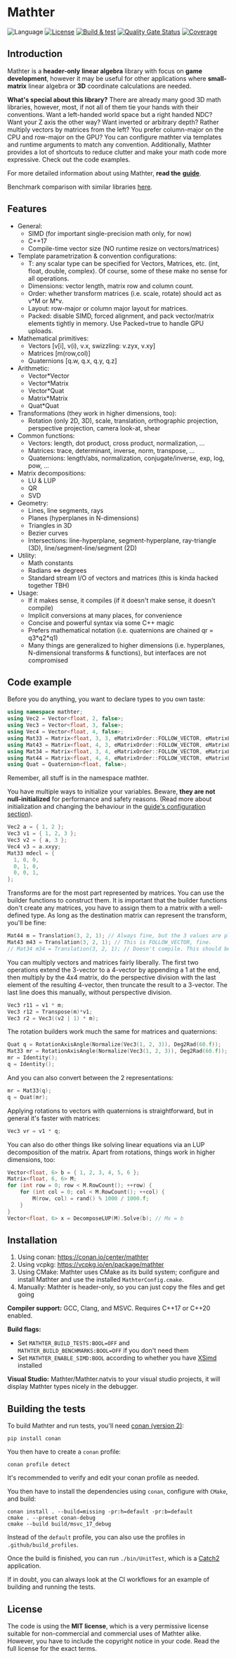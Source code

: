 ﻿Mathter
===

![Language](https://img.shields.io/badge/Language-C++17-blue)
[![License](https://img.shields.io/badge/License-MIT-blue)](#license)
[![Build & test](https://github.com/petiaccja/Mathter/actions/workflows/build_and_test.yml/badge.svg)](https://github.com/petiaccja/Mathter/actions/workflows/build_and_test.yml)
[![Quality Gate Status](https://sonarcloud.io/api/project_badges/measure?project=petiaccja_Mathter&metric=alert_status)](https://sonarcloud.io/dashboard?id=petiaccja_Mathter)
[![Coverage](https://sonarcloud.io/api/project_badges/measure?project=petiaccja_Mathter&metric=coverage)](https://sonarcloud.io/dashboard?id=petiaccja_Mathter)


Introduction
---
Mathter is a **header-only** **linear algebra** library with focus on **game development**, however it may be useful for other applications where **small-matrix** linear algebra or **3D** coordinate calculations are needed.

**What's special about this library?** There are already many good 3D math libraries, however, most, if not all of them tie your hands with their conventions. Want a left-handed world space but a right handed NDC? Want your Z axis the other way? Want inverted or arbitrary depth? Rather multiply vectors by matrices from the left? You prefer column-major on the CPU and row-major on the GPU? You can configure mathter via templates and runtime arguments to match any convention. Additionally, Mathter provides a lot of shortcuts to reduce clutter and make your math code more expressive. Check out the code examples.

For more detailed information about using Mathter, **read the** [**guide**](https://github.com/petiaccja/Mathter/blob/master/docs/Guide.md).

Benchmark comparison with similar libraries [here](https://github.com/petiaccja/MathterBench).

Features
---
- General:
  - SIMD (for important single-precision math only, for now)
  - C++17
  - Compile-time vector size (NO runtime resize on vectors/matrices)
- Template parametrization & convention configurations:
  - T: any scalar type can be specified for Vectors, Matrices, etc. (int, float, double, complex). Of course, some of these make no sense for all operations.
  - Dimensions: vector length, matrix row and column count.
  - Order: whether transform matrices (i.e. scale, rotate) should act as v\*M or M\*v.
  - Layout: row-major or column major layout for matrices.
  - Packed: disable SIMD, forced alignment, and pack vector/matrix elements tightly in memory. Use Packed=true to handle GPU uploads.
- Mathematical primitives:
  - Vectors [v[i], v(i), v.x, swizzling: v.zyx, v.xy]
  - Matrices [m(row,col)]
  - Quaternions [q.w, q.x, q.y, q.z]
- Arithmetic:
  - Vector\*Vector
  - Vector\*Matrix
  - Vector\*Quat
  - Matrix\*Matrix
  - Quat\*Quat
- Transformations (they work in higher dimensions, too):
  - Rotation (only 2D, 3D), scale, translation, orthographic projection, perspective projection, camera look-at, shear
- Common functions:
  - Vectors: length, dot product, cross product, normalization, ...
  - Matrices: trace, determinant, inverse, norm, transpose, ...
  - Quaternions: length/abs, normalization, conjugate/inverse, exp, log, pow, ...
- Matrix decompositions:
  - LU & LUP
  - QR
  - SVD
- Geometry:
  - Lines, line segments, rays
  - Planes (hyperplanes in N-dimensions)
  - Triangles in 3D
  - Bezier curves
  - Intersections: line-hyperplane, segment-hyperplane, ray-triangle (3D), line/segment-line/segment (2D)
- Utility:
  - Math constants
  - Radians <=> degrees
  - Standard stream I/O of vectors and matrices (this is kinda hacked together TBH)
- Usage:
  - If it makes sense, it compiles (if it doesn't make sense, it doesn't compile)
  - Implicit conversions at many places, for convenience
  - Concise and powerful syntax via some C++ magic
  - Prefers mathematical notation (i.e. quaternions are chained qr = q3\*q2\*q1)
  - Many things are generalized to higher dimensions (i.e. hyperplanes, N-dimensional transforms & functions), but interfaces are not compromised

Code example
---

Before you do anything, you want to declare types to you own taste:
```c++
using namespace mathter;
using Vec2 = Vector<float, 2, false>;
using Vec3 = Vector<float, 3, false>;
using Vec4 = Vector<float, 4, false>;
using Mat33 = Matrix<float, 3, 3, eMatrixOrder::FOLLOW_VECTOR, eMatrixLayout::ROW_MAJOR, false>;
using Mat43 = Matrix<float, 4, 3, eMatrixOrder::FOLLOW_VECTOR, eMatrixLayout::ROW_MAJOR, false>;
using Mat34 = Matrix<float, 3, 4, eMatrixOrder::FOLLOW_VECTOR, eMatrixLayout::ROW_MAJOR, false>;
using Mat44 = Matrix<float, 4, 4, eMatrixOrder::FOLLOW_VECTOR, eMatrixLayout::ROW_MAJOR, false>;
using Quat = Quaternion<float, false>;
```
Remember, all stuff is in the namespace mathter.

You have multiple ways to initialize your variables. Beware, **they are not null-initialized** for performance and safety reasons. (Read more about initialization and changing the behaviour in the [guide's configuration section](https://github.com/petiaccja/Mathter/blob/master/docs/Guide.md#configuration)).
```c++
Vec2 a = { 1, 2 };
Vec3 v1 = { 1, 2, 3 };
Vec3 v2 = { a, 3 };
Vec4 v3 = a.xxyy;
Mat33 mdecl = {
  1, 0, 0,
  0, 1, 0,
  0, 0, 1,
};
```

Transforms are for the most part represented by matrices. You can use the builder functions to construct them. It is important that the builder functions don't create any matrices, you have to assign them to a matrix with a well-defined type. As long as the destination matrix can represent the transform, you'll be fine:
```c++
Mat44 m = Translation(3, 2, 1); // Always fine, but the 3 values are placed differently with FOLLOW vs. PRECEDE.
Mat43 m43 = Translation(3, 2, 1); // This is FOLLOW_VECTOR, fine.
// Mat34 m34 = Translation(3, 2, 1); // Doesn't compile. This should be PRECEDE_VECTOR.
```

You can multiply vectors and matrices fairly liberally. The first two operations extend the 3-vector to a 4-vector by appending a 1 at the end, then multiply by the 4x4 matrix, do the perspective division with the last element of the resulting 4-vector, then truncate the result to a 3-vector. The last line does this manually, without perspective division.
```c++
Vec3 r11 = v1 * m;
Vec3 r12 = Transpose(m)*v1;
Vec3 r2 = Vec3((v2 | 1) * m);
```

The rotation builders work much the same for matrices and quaternions:
```c++
Quat q = RotationAxisAngle(Normalize(Vec3(1, 2, 3)), Deg2Rad(60.f));
Mat33 mr = RotationAxisAngle(Normalize(Vec3(1, 2, 3)), Deg2Rad(60.f));
mr = Identity();
q = Identity();
```

And you can also convert between the 2 representations:
```c++
mr = Mat33(q);
q = Quat(mr);
```

Applying rotations to vectors with quaternions is straightforward, but in general it's faster with matrices:
```c++
Vec3 vr = v1 * q;
```

You can also do other things like solving linear equations via an LUP decomposition of the matrix. Apart from rotations, things work in higher dimensions, too:
```c++
Vector<float, 6> b = { 1, 2, 3, 4, 5, 6 };
Matrix<float, 6, 6> M;
for (int row = 0; row < M.RowCount(); ++row) {
	for (int col = 0; col < M.RowCount(); ++col) {
		M(row, col) = rand() % 1000 / 1000.f;
	}
}
Vector<float, 6> x = DecomposeLUP(M).Solve(b); // Mx = b
```

Installation
---

1. Using conan: https://conan.io/center/mathter
2. Using vcpkg: https://vcpkg.io/en/package/mathter
3. Using CMake: Mathter uses CMake as its build system; configure and install Mathter and use the installed `MathterConfig.cmake`.
4. Manually: Mathter is header-only, so you can just copy the files and get going

**Compiler support:** GCC, Clang, and MSVC. Requires C++17 or C++20 enabled.

**Build flags:**
- Set `MATHTER_BUILD_TESTS:BOOL=OFF` and `MATHTER_BUILD_BENCHMARKS:BOOL=OFF` if you don't need them
- Set `MATHTER_ENABLE_SIMD:BOOL` according to whether you have [XSimd](https://github.com/xtensor-stack/xsimd) installed

**Visual Studio:** Mathter/Mathter.natvis to your visual studio projects, it will display Mathter types nicely in the debugger.


Building the tests
---

To build Mathter and run tests, you'll need [conan (version 2)](https://docs.conan.io/2/installation.html):

```
pip install conan
```

You then have to create a `conan` profile:

```
conan profile detect
```

It's recommended to verify and edit your conan profile as needed.

You then have to install the dependencies using `conan`, configure with `CMake`, and build:

```
conan install . --build=missing -pr:h=default -pr:b=default
cmake . --preset conan-debug
cmake --build build/msvc_17_debug
```

Instead of the `default` profile, you can also use the profiles in `.github/build_profiles`.

Once the build is finished, you can run `./bin/UnitTest`, which is a [Catch2](https://github.com/catchorg/Catch2) application.

If in doubt, you can always look at the CI workflows for an example of building and running the tests.


License
---
The code is using the **MIT license**, which is a very permissive license suitable for non-commercial and commercial uses of Mathter alike. However, you have to include the copyright notice in your code. Read the full license for the exact terms.